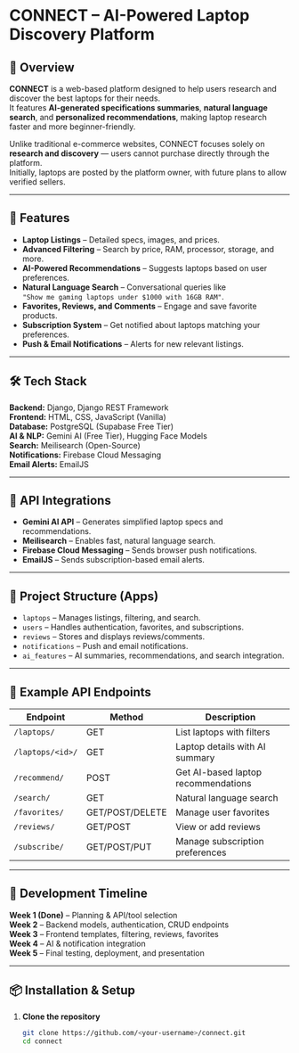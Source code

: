 # CONNECT – AI-Powered Laptop Discovery Platform

## 📌 Overview
**CONNECT** is a web-based platform designed to help users research and discover the best laptops for their needs.  
It features **AI-generated specifications summaries**, **natural language search**, and **personalized recommendations**, making laptop research faster and more beginner-friendly.  

Unlike traditional e-commerce websites, CONNECT focuses solely on **research and discovery** — users cannot purchase directly through the platform.  
Initially, laptops are posted by the platform owner, with future plans to allow verified sellers.

---

## 🚀 Features
- **Laptop Listings** – Detailed specs, images, and prices.
- **Advanced Filtering** – Search by price, RAM, processor, storage, and more.
- **AI-Powered Recommendations** – Suggests laptops based on user preferences.
- **Natural Language Search** – Conversational queries like  
  `"Show me gaming laptops under $1000 with 16GB RAM"`.
- **Favorites, Reviews, and Comments** – Engage and save favorite products.
- **Subscription System** – Get notified about laptops matching your preferences.
- **Push & Email Notifications** – Alerts for new relevant listings.

---

## 🛠️ Tech Stack
**Backend:** Django, Django REST Framework  
**Frontend:** HTML, CSS, JavaScript (Vanilla)  
**Database:** PostgreSQL (Supabase Free Tier)  
**AI & NLP:** Gemini AI (Free Tier), Hugging Face Models  
**Search:** Meilisearch (Open-Source)  
**Notifications:** Firebase Cloud Messaging  
**Email Alerts:** EmailJS  

---

## 📡 API Integrations
- **Gemini AI API** – Generates simplified laptop specs and recommendations.
- **Meilisearch** – Enables fast, natural language search.
- **Firebase Cloud Messaging** – Sends browser push notifications.
- **EmailJS** – Sends subscription-based email alerts.

---

## 📂 Project Structure (Apps)
- `laptops` – Manages listings, filtering, and search.
- `users` – Handles authentication, favorites, and subscriptions.
- `reviews` – Stores and displays reviews/comments.
- `notifications` – Push and email notifications.
- `ai_features` – AI summaries, recommendations, and search integration.

---

## 🔌 Example API Endpoints
| Endpoint | Method | Description |
|----------|--------|-------------|
| `/laptops/` | GET | List laptops with filters |
| `/laptops/<id>/` | GET | Laptop details with AI summary |
| `/recommend/` | POST | Get AI-based laptop recommendations |
| `/search/` | GET | Natural language search |
| `/favorites/` | GET/POST/DELETE | Manage user favorites |
| `/reviews/` | GET/POST | View or add reviews |
| `/subscribe/` | GET/POST/PUT | Manage subscription preferences |

---

## 📅 Development Timeline
**Week 1 (Done)** – Planning & API/tool selection  
**Week 2** – Backend models, authentication, CRUD endpoints  
**Week 3** – Frontend templates, filtering, reviews, favorites  
**Week 4** – AI & notification integration  
**Week 5** – Final testing, deployment, and presentation  

---

## 📦 Installation & Setup
1. **Clone the repository**
   ```bash
   git clone https://github.com/<your-username>/connect.git
   cd connect
